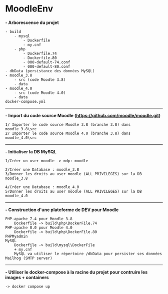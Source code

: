 # MoodleEnv

__- Arborescence du projet__

    - build
        - mysql
            - Dockerfile
            - my.cnf
        - php
            - Dockerfile.74
            - Dockerfile.80
            - 000-default-74.conf
            - 000-default-80.conf
    - dbData (persistance des données MySQL)
    - moodle_3.8
        - src (code Moodle 3.8)
        - data
    - moodle_4.0
        - src (code Moodle 4.0)
        - data
    docker-compose.yml

----------------

__- Import du code source Moodle (https://github.com/moodle/moodle.git)__

    1/ Importer le code source Moodle 3.8 (branche 3.8) dans moodle_3.8\src
    2/ Importer le code source Moodle 4.0 (branche 3.8) dans moodle_4.0\src

----------------

__- Initialiser la DB MySQL__

    1/Créer un user moodle -> mdp: moodle

    2/Créer une Database : moodle_3.8
    3/Donner les droits au user moodle (ALL PRIVILEGES) sur la DB moodle_3.8

    4/Créer une Database : moodle_4.0
    5/Donner les droits au user moodle (ALL PRIVILEGES) sur la DB moodle_4.0

----------------

__- Construction d'une plateforme de DEV pour Moodle__

    PHP-apache 7.4 pour Moodle 3.8
        Dockerfile -> build\php\DockerFile.74
    PHP-apache 8.0 pour Moodle 4.0
        Dockerfile -> build\php\DockerFile.80
    PHPMyadmin
    MySQL
        Dockerfile -> build\mysql\DockerFile
        + my.cnf
        MySQL va utiliser le répertoire /dbData pour persister ses données
    Mailhog (SMTP server)

----------------

__- Utiliser le docker-compose à la racine du projet pour contruire les images + containers__

    -> docker compose up


